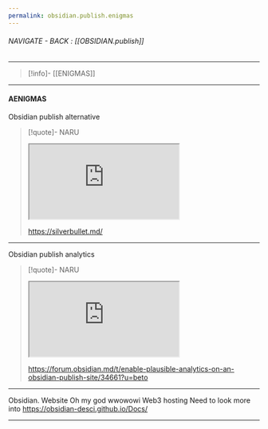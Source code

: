 ```yaml
---
permalink: obsidian.publish.enigmas
---
```


###### NAVIGATE - BACK : [[OBSIDIAN.publish]]
---
>[!info]- [[ENIGMAS]]
---
#### AENIGMAS



Obsidian publish alternative
>[!quote]- NARU
><iframe allowfullscreen allow="accelerometer; autoplay; clipboard-write; encrypted-media; gyroscope; picture-in-picture" src="https://silverbullet.md/" class="iframe-container iframe-generic"></iframe>
>
>https://silverbullet.md/

------

Obsidian publish analytics
>[!quote]- NARU 
><iframe allowfullscreen allow="accelerometer; autoplay; clipboard-write; encrypted-media; gyroscope; picture-in-picture" src="https://forum.obsidian.md/t/enable-plausible-analytics-on-an-obsidian-publish-site/34661?u=beto" class="iframe-container iframe-generic"> </iframe> 
> 
>https://forum.obsidian.md/t/enable-plausible-analytics-on-an-obsidian-publish-site/34661?u=beto

------

Obsidian. Website
     Oh my god wwowowi
    Web3 hosting
      Need to look more into
https://obsidian-desci.github.io/Docs/

------
